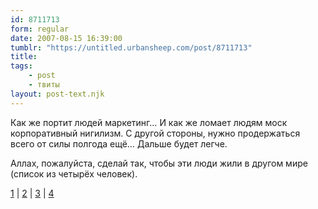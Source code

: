 ```yaml
---
id: 8711713
form: regular
date: 2007-08-15 16:39:00
tumblr: "https://untitled.urbansheep.com/post/8711713"
title:
tags:
    - post
    - твиты
layout: post-text.njk
---
```


<p>Как же портит людей маркетинг&hellip; И как же ломает людям моск корпоративный нигилизм. С другой стороны, нужно продержаться всего от силы полгода ещё&hellip; Дальше будет легче.</p>

<p>Аллах, пожалуйста, сделай так, чтобы эти люди жили в другом мире (список из четырёх человек).</p>

<p><a href="http://twitter.com/urbansheep/statuses/207381492">1</a> | <a href="http://twitter.com/urbansheep/statuses/207386672">2</a> | <a href="http://twitter.com/urbansheep/statuses/207412992">3</a> | <a href="http://twitter.com/urbansheep/statuses/207413962">4</a></p>

